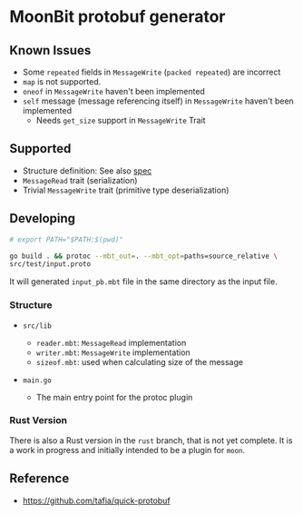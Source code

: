 # MoonBit protobuf generator

## Known Issues

- Some `repeated` fields in `MessageWrite` (`packed repeated`) are incorrect
- `map` is not supported.
- `oneof` in `MessageWrite` haven't been implemented
- `self` message (message referencing itself) in `MessageWrite` haven't been implemented
    - Needs `get_size` support in `MessageWrite` Trait


## Supported

- Structure definition: See also [spec](doc/spec.md)
- `MessageRead` trait (serialization)
- Trivial `MessageWrite` trait (primitive type deserialization)



## Developing

```sh
# export PATH="$PATH:$(pwd)"

go build . && protoc --mbt_out=. --mbt_opt=paths=source_relative \
src/test/input.proto
```

It will generated `input_pb.mbt` file in the same directory as the input file.

### Structure

- `src/lib`
    - `reader.mbt`: `MessageRead` implementation
    - `writer.mbt`: `MessageWrite` implementation
    - `sizeof.mbt`: used when calculating size of the message

- `main.go`
    - The main entry point for the protoc plugin


### Rust Version

There is also a Rust version in the `rust` branch, that is not yet complete. It is a work in progress and initially intended to be a plugin for `moon`.


## Reference

- https://github.com/tafia/quick-protobuf